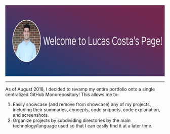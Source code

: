 <div align="center">
  <img src="img/lucas_banner.jpg" height='225'>
</div>
<hr>

As of August 2018, I decided to revamp my entire portfolio onto a single centralized GitHub Monorepository! This allows me to:
1. Easily showcase (and remove from showcase) any of my projects, including their summaries, concepts, code snippets, code explanation, and screenshots.
2. Organize projects by subdividing directories by the main technology/language used so that I can easily find it at a later time.
